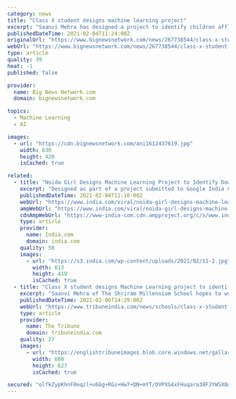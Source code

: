 ```yaml
---
category: news
title: "Class X student designs machine learning project"
excerpt: "Saanvi Mehra has designed a project to identify children afflicted with Down Syndrome a genetic disorder through their photographs Designed as pa"
publishedDateTime: 2021-02-04T11:24:00Z
originalUrl: "https://www.bignewsnetwork.com/news/267738544/class-x-student-designs-machine-learning-project"
webUrl: "https://www.bignewsnetwork.com/news/267738544/class-x-student-designs-machine-learning-project"
type: article
quality: 39
heat: -1
published: false

provider:
  name: Big News Network.com
  domain: bignewsnetwork.com

topics:
  - Machine Learning
  - AI

images:
  - url: "https://cdn.bignewsnetwork.com/ani1612437619.jpg"
    width: 630
    height: 420
    isCached: true

related:
  - title: "Noida Girl Designs Machine Learning Project to Identify Down Syndrome Through Photographs"
    excerpt: "Designed as part of a project submitted to Google India Code to Learn contest 2020, this tool has the potential of saving more than 20,000 children's lives annually in India alone"
    publishedDateTime: 2021-02-04T11:10:00Z
    webUrl: "https://www.india.com/viral/noida-girl-designs-machine-learning-project-to-identify-down-syndrome-through-photographs-4397923/"
    ampWebUrl: "https://www.india.com/viral/noida-girl-designs-machine-learning-project-to-identify-down-syndrome-through-photographs-4397923/amp/"
    cdnAmpWebUrl: "https://www-india-com.cdn.ampproject.org/c/s/www.india.com/viral/noida-girl-designs-machine-learning-project-to-identify-down-syndrome-through-photographs-4397923/amp/"
    type: article
    provider:
      name: India.com
      domain: india.com
    quality: 50
    images:
      - url: "https://s3.india.com/wp-content/uploads/2021/02/11-2.jpg"
        width: 613
        height: 419
        isCached: true
  - title: "Class X student designs Machine Learning project to identify Down Syndrome through photographs"
    excerpt: "Saanvi Mehra of The Shriram Millennium School hopes to work with paediatricians to offer early diagnosis of Down Syndrome in children Fifteen-year-old Saanvi Mehra has designed a project to identify children afflicted with Down Syndrome,"
    publishedDateTime: 2021-02-06T14:29:00Z
    webUrl: "https://www.tribuneindia.com/news/schools/class-x-student-designs-machine-learning-project-to-identify-down-syndrome-through-photographs-208822"
    type: article
    provider:
      name: The Tribune
      domain: tribuneindia.com
    quality: 27
    images:
      - url: "https://englishtribuneimages.blob.core.windows.net/gallary-content/2021/2/2021_2$largeimg_584612899.jpg"
        width: 600
        height: 627
        isCached: true

secured: "olfkZypKhnF0eqzl+u6Gg+RGs+Hw7+DN+mYT/OVPXG4xFHuqara38FJYWSX8neqZ2Dja+H2IvR22xhjbt6STTd8FGgtREn6BgffMoMKRNxKdPRlUdFVcPcIZUMFnHEvgNALz6yT/mhi1JyJU2Uv4UejBOD4wsp8R7I4GSN3agHPbu42mfXRzaKxq79djIuk9IFnD9bZdtgV1aKv6VbF3+Vwew5NLxqMO7rlmtKhpxICEmWdkoptaIlcBW7awByfBvDUrkSf4AaNGfp8SoUitUEZ1khqHG+bFIH4UTM8zYZ8n5cU2D1PDzlDrFQMhlgT5PLx5RBzBb1raMV4Grx9PuxYaW7NR6wgleeXp7VN6RNU=;5vvLMSIeE3FDbsdUWhi7Lg=="
---
```


